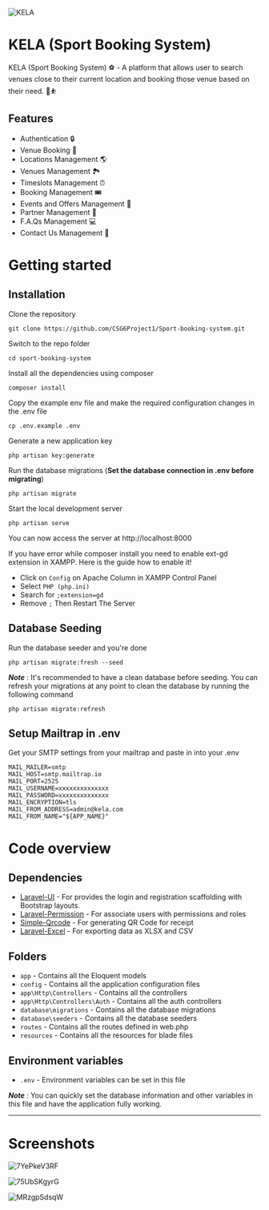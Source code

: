 ![KELA](https://user-images.githubusercontent.com/75899547/132091369-9aee9c86-f730-4b75-97ef-88155837cf5f.png)


# KELA (Sport Booking System)

KELA (Sport Booking System) ⚽ - A platform that allows user to search venues close to their current location and booking those venue based on their need. 🙌⛹️

## Features

- Authentication 🔒
- Venue Booking 🎫
- Locations Management 🌎
- Venues Management 🏞
- Timeslots Management ⏰
- Booking Management 🎟
- Events and Offers Management 🎁
- Partner Management 🤝
- F.A.Qs Management 💻
- Contact Us Management 📱

# Getting started

## Installation

Clone the repository

    git clone https://github.com/CSG6Project1/Sport-booking-system.git

Switch to the repo folder

    cd sport-booking-system

Install all the dependencies using composer

    composer install

Copy the example env file and make the required configuration changes in the .env file

    cp .env.example .env

Generate a new application key

    php artisan key:generate

Run the database migrations (**Set the database connection in .env before migrating**)

    php artisan migrate

Start the local development server

    php artisan serve

You can now access the server at http://localhost:8000

If you have error while composer install you need to enable ext-gd extension in XAMPP. Here is the guide how to enable it!
- Click on `Config` on Apache Column in XAMPP Control Panel
- Select `PHP (php.ini)`
- Search for `;extension=gd`
- Remove `;` Then Restart The Server

## Database Seeding

Run the database seeder and you're done

    php artisan migrate:fresh --seed

***Note*** : It's recommended to have a clean database before seeding. You can refresh your migrations at any point to clean the database by running the following command

    php artisan migrate:refresh

## Setup Mailtrap in .env

Get your SMTP settings from your mailtrap and paste in into your .env

```
MAIL_MAILER=smtp
MAIL_HOST=smtp.mailtrap.io
MAIL_PORT=2525
MAIL_USERNAME=xxxxxxxxxxxxxx
MAIL_PASSWORD=xxxxxxxxxxxxxx
MAIL_ENCRYPTION=tls
MAIL_FROM_ADDRESS=admin@kela.com
MAIL_FROM_NAME="${APP_NAME}"
```

# Code overview

## Dependencies

- [Laravel-UI](https://github.com/laravel/ui) - For provides the login and registration scaffolding with Bootstrap layouts.
- [Laravel-Permission](https://github.com/spatie/laravel-permission) - For associate users with permissions and roles
- [Simple-Qrcode](https://github.com/SimpleSoftwareIO/simple-qrcode) - For generating QR Code for receipt
- [Laravel-Excel](https://github.com/Maatwebsite/Laravel-Excel) - For exporting data as XLSX and CSV

## Folders

- `app` - Contains all the Eloquent models
- `config` - Contains all the application configuration files
- `app\Http\Controllers` - Contains all the controllers
- `app\Http\Controllers\Auth` - Contains all the auth controllers
- `database\migrations` - Contains all the database migrations
- `database\seeders` - Contains all the database seeders
- `routes` - Contains all the routes defined in web.php
- `resources` - Contains all the resources for blade files

## Environment variables

- `.env` - Environment variables can be set in this file

***Note*** : You can quickly set the database information and other variables in this file and have the application fully working.

----------

# Screenshots

![7YePkeV3RF](https://user-images.githubusercontent.com/75899547/134770417-0f19f470-73d4-424a-b4d5-9e0ef40da86c.gif)

![75UbSKgyrG](https://user-images.githubusercontent.com/75899547/134770552-98e7a371-2279-4f5d-aaf6-548298878956.gif)

![MRzgpSdsqW](https://user-images.githubusercontent.com/75899547/134770477-2e0e19d3-0170-4953-8c25-871733a02230.gif)
